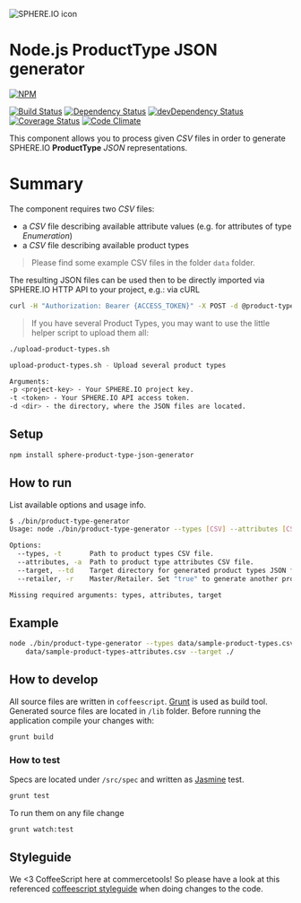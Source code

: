 ![SPHERE.IO icon](https://admin.sphere.io/assets/images/sphere_logo_rgb_long.png)

# Node.js ProductType JSON generator

[![NPM](https://nodei.co/npm/sphere-product-type-json-generator.png?downloads=true)](https://www.npmjs.org/package/sphere-product-type-json-generator)

[![Build Status](https://travis-ci.org/sphereio/sphere-product-type-json-generator.png?branch=master)](https://travis-ci.org/sphereio/sphere-product-type-json-generator) [![Dependency Status](https://david-dm.org/sphereio/sphere-product-type-json-generator.png?theme=shields.io)](https://david-dm.org/sphereio/sphere-product-type-json-generator) [![devDependency Status](https://david-dm.org/sphereio/sphere-product-type-json-generator/dev-status.png?theme=shields.io)](https://david-dm.org/sphereio/sphere-product-type-json-generator#info=devDependencies) [![Coverage Status](https://coveralls.io/repos/sphereio/sphere-product-type-json-generator/badge.png?branch=master)](https://coveralls.io/r/sphereio/sphere-product-type-json-generator?branch=master) [![Code Climate](https://codeclimate.com/github/sphereio/sphere-product-type-json-generator.png)](https://codeclimate.com/github/sphereio/sphere-product-type-json-generator)

This component allows you to process given _CSV_ files in order to generate SPHERE.IO **ProductType** _JSON_ representations.

# Summary
The component requires two _CSV_ files:
* a _CSV_ file describing available attribute values (e.g. for attributes of type _Enumeration_)
* a _CSV_ file describing available product types

> Please find some example CSV files in the folder `data` folder.

The resulting JSON files can be used then to be directly imported via SPHERE.IO HTTP API to your project, e.g.: via cURL

```bash
curl -H "Authorization: Bearer {ACCESS_TOKEN}" -X POST -d @product-type-{NAME}.json https://api.sphere.io/{PROJECT_KEY}/product-types
```

> If you have several Product Types, you may want to use the little helper script to upload them all:
```bash
./upload-product-types.sh

upload-product-types.sh - Upload several product types

Arguments:
-p <project-key> - Your SPHERE.IO project key.
-t <token> - Your SPHERE.IO API access token.
-d <dir> - the directory, where the JSON files are located.
```

## Setup

```bash
npm install sphere-product-type-json-generator
```

## How to run
List available options and usage info.

```bash
$ ./bin/product-type-generator
Usage: node ./bin/product-type-generator --types [CSV] --attributes [CSV] --target [folder] --retailer [boolean]

Options:
  --types, -t       Path to product types CSV file.                                                                            [required]
  --attributes, -a  Path to product type attributes CSV file.                                                                  [required]
  --target, --td    Target directory for generated product types JSON files.                                                   [required]
  --retailer, -r    Master/Retailer. Set "true" to generate another product type file, having an extra attribute "mastersku".  [default: false]

Missing required arguments: types, attributes, target
```

## Example

```bash
node ./bin/product-type-generator --types data/sample-product-types.csv --attributes \
	data/sample-product-types-attributes.csv --target ./
```

## How to develop

All source files are written in `coffeescript`. [Grunt](http://gruntjs.com/) is used as build tool. Generated source files are located in `/lib` folder. Before running the application compile your changes with:

```bash
grunt build
```

### How to test

Specs are located under `/src/spec` and written as [Jasmine](http://pivotal.github.io/jasmine/) test.
```bash
grunt test
```

To run them on any file change
```bash
grunt watch:test
```

## Styleguide
We <3 CoffeeScript here at commercetools! So please have a look at this referenced [coffeescript styleguide](https://github.com/polarmobile/coffeescript-style-guide) when doing changes to the code.
